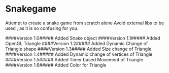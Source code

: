 # Snakegame
Attempt to create a snake game from scratch alone
Avoid external libs to be used , as it is so confusing for you.

####Version 1.0#####
Added Snake object
####Version 1.1#####
Added OpenGL Triangle 
####Version 1.2#####
Added Dynamic Change of Triangle shape
####Version 1.3#####
Added Size change of Triangle
####Version 1.4#####
Added Dynamic change of vertices of Triangle
####Version 1.5#####
Added Timer based Movement of Triangle
####Version 1.6#####
Added Color for Triangle